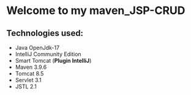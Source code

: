 # Welcome to my maven_JSP-CRUD

## Technologies used: 
 * Java OpenJdk-17
 * IntelliJ Community Edition 
 * Smart Tomcat (**Plugin IntelliJ**)
 * Maven 3.9.6
 * Tomcat 8.5
 * Servlet 3.1
 * JSTL 2.1
